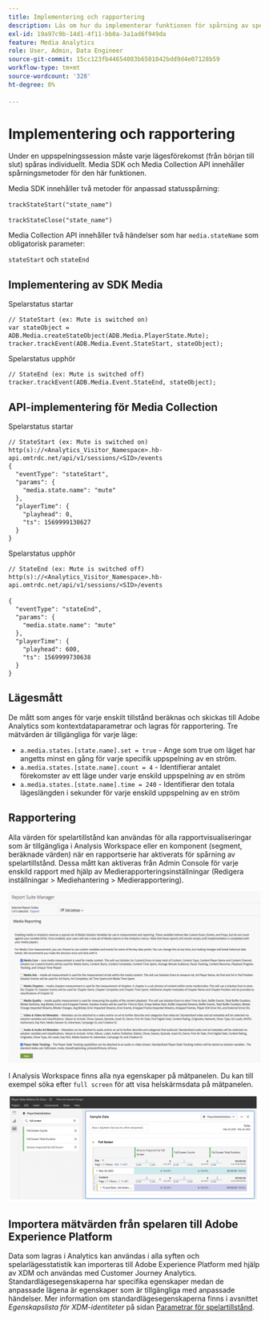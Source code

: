 ```yaml
---
title: Implementering och rapportering
description: Läs om hur du implementerar funktionen för spårning av spelartillstånd, inklusive .
exl-id: 19a97c9b-14d1-4f11-bb0a-3a1ad6f949da
feature: Media Analytics
role: User, Admin, Data Engineer
source-git-commit: 15cc123fb44654083b6501042bdd9d4e07128b59
workflow-type: tm+mt
source-wordcount: '328'
ht-degree: 0%

---
```


# Implementering och rapportering

Under en uppspelningssession måste varje lägesförekomst (från början till slut) spåras individuellt. Media SDK och Media Collection API innehåller spårningsmetoder för den här funktionen.

Media SDK innehåller två metoder för anpassad statusspårning:

`trackStateStart("state_name")`

`trackStateClose("state_name")`


Media Collection API innehåller två händelser som har `media.stateName` som obligatorisk parameter:

`stateStart` och `stateEnd`

## Implementering av SDK Media

Spelarstatus startar

```
// StateStart (ex: Mute is switched on)
var stateObject = ADB.Media.createStateObject(ADB.Media.PlayerState.Mute);
tracker.trackEvent(ADB.Media.Event.StateStart, stateObject);
```

Spelarstatus upphör

```
// StateEnd (ex: Mute is switched off)
tracker.trackEvent(ADB.Media.Event.StateEnd, stateObject);
```


## API-implementering för Media Collection

Spelarstatus startar

```
// StateStart (ex: Mute is switched on)
http(s)://<Analytics_Visitor_Namespace>.hb-api.omtrdc.net/api/v1/sessions/<SID>/events
{
  "eventType": "stateStart",
  "params": {
    "media.state.name": "mute"
  },
  "playerTime": {
    "playhead": 0,
    "ts": 1569999130627
  }
}
```

Spelarstatus upphör

```
// StateEnd (ex: Mute is switched off)
http(s)://<Analytics_Visitor_Namespace>.hb-api.omtrdc.net/api/v1/sessions/<SID>/events

{
  "eventType": "stateEnd",
  "params": {
    "media.state.name": "mute"
  },
  "playerTime": {
    "playhead": 600,
    "ts": 1569999730638
  }
}
```

## Lägesmått

De mått som anges för varje enskilt tillstånd beräknas och skickas till Adobe Analytics som kontextdataparametrar och lagras för rapportering. Tre mätvärden är tillgängliga för varje läge:

* `a.media.states.[state.name].set = true` - Ange som true om läget har angetts minst en gång för varje specifik uppspelning av en ström.
* `a.media.states.[state.name].count = 4` - Identifierar antalet förekomster av ett läge under varje enskild uppspelning av en ström
* `a.media.states.[state.name].time = 240` - Identifierar den totala lägeslängden i sekunder för varje enskild uppspelning av en ström

## Rapportering

Alla värden för spelartillstånd kan användas för alla rapportvisualiseringar som är tillgängliga i Analysis Workspace eller en komponent (segment, beräknade värden) när en rapportserie har aktiverats för spårning av spelartillstånd. Dessa mått kan aktiveras från Admin Console för varje enskild rapport med hjälp av Medierapporteringsinställningar (Redigera inställningar > Mediehantering > Medierapportering).

![](assets/report-setup.png)

I Analysis Workspace finns alla nya egenskaper på mätpanelen. Du kan till exempel söka efter `full screen` för att visa helskärmsdata på mätpanelen.

![](assets/full-screen-report.png)

## Importera mätvärden från spelaren till Adobe Experience Platform

Data som lagras i Analytics kan användas i alla syften och spelarlägesstatistik kan importeras till Adobe Experience Platform med hjälp av XDM och användas med Customer Journey Analytics. Standardlägesegenskaperna har specifika egenskaper medan de anpassade lägena är egenskaper som är tillgängliga med anpassade händelser. Mer information om standardlägesegenskaperna finns i avsnittet *Egenskapslista för XDM-identiteter* på sidan [Parametrar för spelartillstånd](/help/implementation/variables/player-state-parameters.md).
